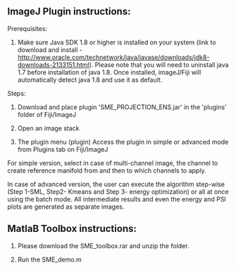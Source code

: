 ## ImageJ Plugin instructions:

Prerequisites:

1. Make sure Java SDK 1.8 or higher is installed on your system (link to download and install - http://www.oracle.com/technetwork/java/javase/downloads/jdk8-downloads-2133151.html).
Please note that you will need to uninstall java 1.7 before installation of java 1.8. Once installed, imageJ/Fiji will automatically detect java 1.8 and use it as default.

Steps:

1. Download and place plugin 'SME_PROJECTION_ENS.jar' in the 'plugins' folder of Fiji/ImageJ

2. Open an image stack

3. The plugin menu (plugin) Access the plugin in simple or advanced mode from Plugins tab on Fiji/ImageJ 

For simple version, select in case of multi-channel image, the channel to create reference manifold from and then to which channels to apply.

In case of advanced version, the user can execute the algorithm step-wise (Step 1-SML, Step2- Kmeans and Step 3- energy optimization) or all at once using the batch mode. All intermediate results and even the energy and PSI plots are generated as separate images.

## MatlaB Toolbox instructions:

1. Please download the SME_toolbox.rar and unzip the folder.

2. Run the SME_demo.m
